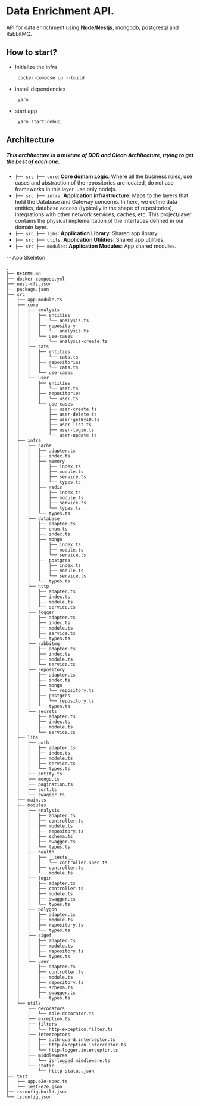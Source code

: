 # Data Enrichment API.

API for data enrichment using **Node/Nestjs**, mongodb, postgresql and RabbitMQ.

## How to start?
 
* Initialize the infra
  ``` 
   docker-compose up --build
  ```
 * install dependencies
   ```
    yarn
   ```
 * start app
   ```
    yarn start:debug
   ```

## Architecture
 ##### This architecture is a mixture of DDD and Clean Architecture, trying to get the best of each one.

  * ```├── src ├── core```: **Core domain Logic**:  Where all the business rules, use cases and abstraction of the repositories are located, do not use frameworks in this layer, use only nodejs.  
  * ```├── src ├── infra```:  **Application infrastructure**: Maps to the layers that hold the Database and Gateway concerns. In here, we define data entities, database access (typically in the shape of repositories), integrations with other network services, caches, etc. This project/layer contains the physical implementation of the interfaces defined in our domain layer.
* ```├── src ├── libs```: **Application Library**: Shared app library.
* ```├── src ├── utils```: **Application Utilities**: Shared app utilities.
* ```├── src ├── modules```: **Application Modules**: App shared modules.


-- App Skeleton
```
.
├── README.md
├── docker-compose.yml
├── nest-cli.json
├── package.json
├── src
│   ├── app.module.ts
│   ├── core
│   │   ├── analysis
│   │   │   ├── entities
│   │   │   │   └── analysis.ts
│   │   │   ├── repository
│   │   │   │   └── analysis.ts
│   │   │   └── use-cases
│   │   │       └── analysis-create.ts
│   │   ├── cats
│   │   │   ├── entities
│   │   │   │   └── cats.ts
│   │   │   ├── repositories
│   │   │   │   └── cats.ts
│   │   │   └── use-cases
│   │   └── user
│   │       ├── entities
│   │       │   └── user.ts
│   │       ├── repositories
│   │       │   └── user.ts
│   │       └── use-cases
│   │           ├── user-create.ts
│   │           ├── user-delete.ts
│   │           ├── user-getByID.ts
│   │           ├── user-list.ts
│   │           ├── user-login.ts
│   │           └── user-update.ts
│   ├── infra
│   │   ├── cache
│   │   │   ├── adapter.ts
│   │   │   ├── index.ts
│   │   │   ├── memory
│   │   │   │   ├── index.ts
│   │   │   │   ├── module.ts
│   │   │   │   ├── service.ts
│   │   │   │   └── types.ts
│   │   │   ├── redis
│   │   │   │   ├── index.ts
│   │   │   │   ├── module.ts
│   │   │   │   ├── service.ts
│   │   │   │   └── types.ts
│   │   │   └── types.ts
│   │   ├── database
│   │   │   ├── adapter.ts
│   │   │   ├── enum.ts
│   │   │   ├── index.ts
│   │   │   ├── mongo
│   │   │   │   ├── index.ts
│   │   │   │   ├── module.ts
│   │   │   │   └── service.ts
│   │   │   ├── postgres
│   │   │   │   ├── index.ts
│   │   │   │   ├── module.ts
│   │   │   │   └── service.ts
│   │   │   └── types.ts
│   │   ├── http
│   │   │   ├── adapter.ts
│   │   │   ├── index.ts
│   │   │   ├── module.ts
│   │   │   └── service.ts
│   │   ├── logger
│   │   │   ├── adapter.ts
│   │   │   ├── index.ts
│   │   │   ├── module.ts
│   │   │   ├── service.ts
│   │   │   └── types.ts
│   │   ├── rabbitmq
│   │   │   ├── adapter.ts
│   │   │   ├── index.ts
│   │   │   ├── module.ts
│   │   │   └── service.ts
│   │   ├── repository
│   │   │   ├── adapter.ts
│   │   │   ├── index.ts
│   │   │   ├── mongo
│   │   │   │   └── repository.ts
│   │   │   ├── postgres
│   │   │   │   └── repository.ts
│   │   │   └── types.ts
│   │   └── secrets
│   │       ├── adapter.ts
│   │       ├── index.ts
│   │       ├── module.ts
│   │       └── service.ts
│   ├── libs
│   │   ├── auth
│   │   │   ├── adapter.ts
│   │   │   ├── index.ts
│   │   │   ├── module.ts
│   │   │   ├── service.ts
│   │   │   └── types.ts
│   │   ├── entity.ts
│   │   ├── mongo.ts
│   │   ├── pagination.ts
│   │   ├── sort.ts
│   │   └── swagger.ts
│   ├── main.ts
│   ├── modules
│   │   ├── analysis
│   │   │   ├── adapter.ts
│   │   │   ├── controller.ts
│   │   │   ├── module.ts
│   │   │   ├── repository.ts
│   │   │   ├── schema.ts
│   │   │   ├── swagger.ts
│   │   │   └── types.ts
│   │   ├── health
│   │   │   ├── __tests__
│   │   │   │   └── controller.spec.ts
│   │   │   ├── controller.ts
│   │   │   └── module.ts
│   │   ├── login
│   │   │   ├── adapter.ts
│   │   │   ├── controller.ts
│   │   │   ├── module.ts
│   │   │   ├── swagger.ts
│   │   │   └── types.ts
│   │   ├── polygon
│   │   │   ├── adapter.ts
│   │   │   ├── module.ts
│   │   │   ├── repository.ts
│   │   │   └── types.ts
│   │   ├── sigef
│   │   │   ├── adapter.ts
│   │   │   ├── module.ts
│   │   │   ├── repository.ts
│   │   │   └── types.ts
│   │   └── user
│   │       ├── adapter.ts
│   │       ├── controller.ts
│   │       ├── module.ts
│   │       ├── repository.ts
│   │       ├── schema.ts
│   │       ├── swagger.ts
│   │       └── types.ts
│   └── utils
│       ├── decorators
│       │   └── role.decorator.ts
│       ├── exception.ts
│       ├── filters
│       │   └── http-exception.filter.ts
│       ├── interceptors
│       │   ├── auth-guard.interceptor.ts
│       │   ├── http-exception.interceptor.ts
│       │   └── http-logger.interceptor.ts
│       ├── middlewares
│       │   └── is-logged.middleware.ts
│       └── static
│           └── htttp-status.json
├── test
│   ├── app.e2e-spec.ts
│   └── jest-e2e.json
├── tsconfig.build.json
└── tsconfig.json
```